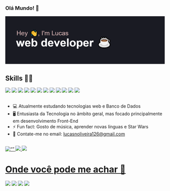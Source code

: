 ### Olá Mundo! 🦉 

[![MasterHead](https://github.com/LucasNoliveira/lucasNoliveira/blob/main/header1.png)](https://github.com/LucasNoliveira/lucasNoliveira)

## Skills 👨‍💻

<div>
  <img height="30em" src="https://img.shields.io/badge/HTML5-E34F26?style=for-the-badge&logo=html5&logoColor=white" />
  <img height="30em" src="https://img.shields.io/badge/CSS3-1572B6?style=for-the-badge&logo=css3&logoColor=white" />
  <img height="30em" src="https://img.shields.io/badge/Sass-CC6699?style=for-the-badge&logo=sass&logoColor=white" />
  <img height="30em" src="https://img.shields.io/badge/less-2B4C80?style=for-the-badge&logo=less&logoColor=white" />
  <img height="30em" src="https://img.shields.io/badge/bootstrap-%238511FA.svg?style=for-the-badge&logo=bootstrap&logoColor=white" />
  <img height="30em" src="https://img.shields.io/badge/tailwindcss-%2338B2AC.svg?style=for-the-badge&logo=tailwind-css&logoColor=white" />
  <img height="30em" src="https://img.shields.io/badge/JavaScript-F7DF1E?style=for-the-badge&logo=javascript&logoColor=black" />
 <!-- <img height="30em" src="https://img.shields.io/badge/Node.js-43853D?style=for-the-badge&logo=node.js&logoColor=white" />
  <img height="30em" src="https://img.shields.io/badge/Express.js-404D59?style=for-the-badge" />
  <img height="30em" src="https://img.shields.io/badge/TypeScript-007ACC?style=for-the-badge&logo=typescript&logoColor=white" />
  <img height="30em" src="https://img.shields.io/badge/React-20232A?style=for-the-badge&logo=react&logoColor=61DAFB" />   !-->
  <img height="30em" src="https://img.shields.io/badge/jquery-%230769AD.svg?style=for-the-badge&logo=jquery&logoColor=white" />
  <img height="30em" src="https://img.shields.io/badge/MySQL-00000F?style=for-the-badge&logo=mysql&logoColor=white" />
  <img height="30em" src="https://img.shields.io/badge/PHP-777BB4?style=for-the-badge&logo=php&logoColor=white" />
  <img height="30em" src="https://img.shields.io/badge/figma-%23F24E1E.svg?style=for-the-badge&logo=figma&logoColor=white" />
  <img height="30em" src="https://img.shields.io/badge/Linux-FCC624?style=for-the-badge&logo=linux&logoColor=black" />
 <!-- <img height="30em" src="https://img.shields.io/badge/docker-%230db7ed.svg?style=for-the-badge&logo=docker&logoColor=white" />
 <img height="30em" src="https://img.shields.io/badge/MariaDB-003545?style=for-the-badge&logo=mariadb&logoColor=white" />
 <img height="30em" src="https://img.shields.io/badge/MongoDB-%234ea94b.svg?style=for-the-badge&logo=mongodb&logoColor=white"
 <img height="30em" src="https://img.shields.io/badge/strapi-%232E7EEA.svg?style=for-the-badge&logo=strapi&logoColor=white"
 <img height="30em" src="https://img.shields.io/badge/postgres-%23316192.svg?style=for-the-badge&logo=postgresql&logoColor=white"  !-->
  
  
</div>


  ##

- 💻 Atualmente estudando tecnologias web e Banco de Dados
- 🖥 Entusiasta da Tecnologia no âmbito geral, mas focado principalmente em desenvolvimento Front-End
- ⚡ Fun fact: Gosto de música, aprender novas línguas e Star Wars
- 📱 Contate-me no email: lucasnoliveira126@gmail.com



##
<div>
  <a href="https://github.com/LucasNoliveira">
  <img src="http://github-readme-streak-stats.herokuapp.com?user=LucasNoliveira&theme=radical&date_format=M%20j%5B%2C%20Y%5D&mode=weekly" alt= “” width="683em" height="value">
  <img height="180em" src="https://github-readme-stats.vercel.app/api?username=LucasNoliveira&count_icons=true_private=true&theme=radical"/>
  <img height="180em" src= "https://github-readme-stats.vercel.app/api/top-langs/?username=LucasNoliveira&theme=radical"/>

</div>
  <h1 height="40px"> Onde você pode me achar 📩 </h1>  
 <a href = "https://wa.me/5511972571089"><img src="https://img.shields.io/badge/WhatsApp-25D366?style=for-the-badge&logo=whatsapp&logoColor=white" target="_blank"></a>
 <a href="https://discordapp.com/users/596201368134615099"> <img src="https://img.shields.io/badge/Discord-%235865F2.svg?style=for-the-badge&logo=discord&logoColor=white" /></a>
 <a href = "mailto:lucasnoliveiraprof126@gmail.com"><img src="https://img.shields.io/badge/-Gmail-%23333?style=for-the-badge&logo=gmail&logoColor=white" target="_blank"></a>
  <a href="https://www.linkedin.com/in/lucasnevesoliveira/" target="_blank"><img src="https://img.shields.io/badge/-LinkedIn-%230077B5?style=for-the-badge&logo=linkedin&logoColor=white" target="_blank"></a> 
  

